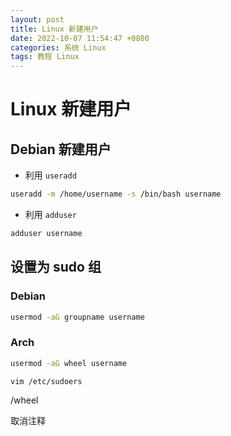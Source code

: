 ```yaml
---
layout: post
title: Linux 新建用户
date: 2022-10-07 11:54:47 +0800
categories: 系统 Linux
tags: 教程 Linux
---
```


# Linux 新建用户

## Debian 新建用户

- 利用 `useradd`

```sh
useradd -m /home/username -s /bin/bash username
```

- 利用 `adduser`

```sh
adduser username
```

## 设置为 sudo 组

### Debian

```sh
usermod -aG groupname username
```

### Arch

```sh
usermod -aG wheel username
```

```sh
vim /etc/sudoers
```

/wheel

取消注释
